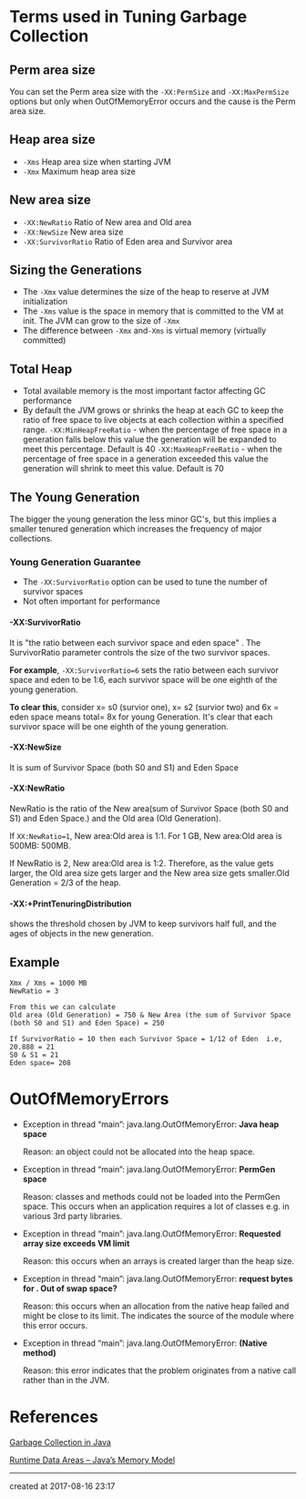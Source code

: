 # Terms used in Tuning Garbage Collection

## Perm area size

You can set the Perm area size with the `-XX:PermSize` and `-XX:MaxPermSize` options but only when OutOfMemoryError occurs and the cause is the Perm area size.



## Heap area size

- `-Xms`   Heap area size when starting JVM
- `-Xmx`  Maximum heap area size



## New area size

- `-XX:NewRatio`    Ratio of New area and Old area
- `-XX:NewSize`      New area size
- `-XX:SurvivorRatio`    Ratio of Eden area and Survivor area



## Sizing the Generations

- The `-Xmx` value determines the size of the heap to reserve at JVM initialization
- The `-Xms` value is the space in memory that is committed to the VM at init. The JVM can grow to the size of `-Xmx`
- The difference between `-Xmx` and`-Xms` is virtual memory (virtually committed)



## Total Heap

- Total available memory is the most important factor affecting GC performance
- By default the JVM grows or shrinks the heap at each GC to keep the ratio of free space to live objects at each collection within a specified range.
  `-XX:MinHeapFreeRatio` \- when the percentage of free space in a generation falls below this value the generation will be expanded to meet this percentage. Default is 40
  `-XX:MaxHeapFreeRatio` - when the percentage of free space in a generation exceeded this value the 
  generation will shrink to meet this value. Default is 70



## The Young Generation

The bigger the young generation the less minor GC's, but this implies a smaller tenured generation which increases the frequency of major collections.



### Young Generation Guarantee

- The `-XX:SurvivorRatio` option can be used to tune the number of survivor spaces
- Not often important for performance



#### -XX:SurvivorRatio

It is "the ratio between each survivor space and eden space" . The SurvivorRatio parameter controls the size of the two survivor spaces.

**For example**, `-XX:SurvivorRatio=6` sets the ratio between each survivor space and eden to be 1:6, each survivor space will be one eighth of the young generation.

**To clear this**, consider x= s0 (survior one), x= s2 (survior two)  and 6x = eden space means total= 8x for young Generation. It's clear that each survivor space will be one eighth of the young generation.



#### -XX:NewSize

It is sum of Survivor Space (both S0 and S1) and Eden Space



#### -XX:NewRatio

NewRatio is the ratio of the New area(sum of Survivor Space (both S0 and S1) and Eden Space.) and the Old area (Old Generation).

If `XX:NewRatio=1`, New area:Old area is 1:1. For 1 GB, New area:Old area is 500MB: 500MB. 

If NewRatio is 2, New area:Old area is 1:2. Therefore, as the value gets larger, the Old area size gets larger and the New area size gets smaller.Old Generation = 2/3 of the heap.



#### -XX:+PrintTenuringDistribution 

shows the threshold chosen by JVM to keep survivors half full, and the ages of objects in the new generation.



## Example

```
Xmx / Xms = 1000 MB
NewRatio = 3

From this we can calculate 
Old area (Old Generation) = 750 & New Area (the sum of Survivor Space (both S0 and S1) and Eden Space) = 250

If SurvivorRatio = 10 then each Survivor Space = 1/12 of Eden  i.e, 20.888 = 21
S0 & S1 = 21
Eden space= 208

```





# OutOfMemoryErrors 

- Exception in thread “main”: java.lang.OutOfMemoryError: **Java heap space**

  Reason: an object could not be allocated into the heap space.

- Exception in thread “main”: java.lang.OutOfMemoryError: **PermGen space**

  Reason: classes and methods could not be loaded into the PermGen space. 
  This occurs when an application requires a lot of classes e.g. in various 3rd party libraries.

- Exception in thread “main”: java.lang.OutOfMemoryError: **Requested array size exceeds VM limit**

  Reason: this occurs when an arrays is created larger than the heap size.

- Exception in thread “main”: java.lang.OutOfMemoryError: **request bytes for . Out of swap space?**

  Reason: this occurs when an allocation from the native heap failed and might be close to its limit. The indicates the source of the module where this error occurs.

- Exception in thread “main”: java.lang.OutOfMemoryError: **(Native method)**

  Reason: this error indicates that the problem originates from a native call rather than in the JVM.





# References

[Garbage Collection in Java](http://java-latte.blogspot.in/2013/08/garbage-collection-in-java.html)

[Runtime Data Areas – Java’s Memory Model](http://www.pointsoftware.ch/en/under-the-hood-runtime-data-areas-javas-memory-model/)

---

created at 2017-08-16 23:17